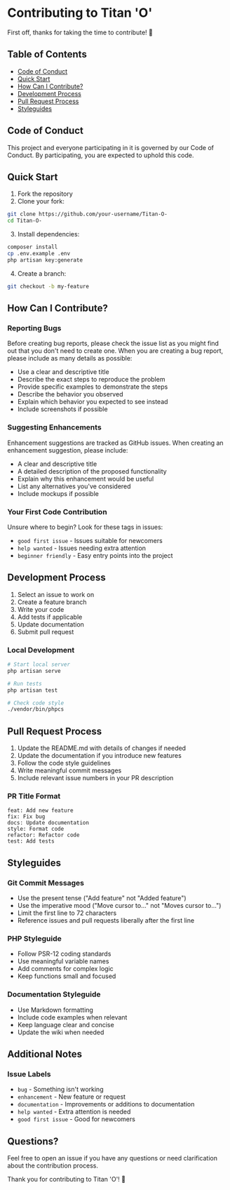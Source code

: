 # Contributing to Titan 'O'

First off, thanks for taking the time to contribute! 🎉

## Table of Contents
- [Code of Conduct](#code-of-conduct)
- [Quick Start](#quick-start)
- [How Can I Contribute?](#how-can-i-contribute)
- [Development Process](#development-process)
- [Pull Request Process](#pull-request-process)
- [Styleguides](#styleguides)

## Code of Conduct

This project and everyone participating in it is governed by our Code of Conduct. By participating, you are expected to uphold this code.

## Quick Start

1. Fork the repository
2. Clone your fork:
```bash
git clone https://github.com/your-username/Titan-O-
cd Titan-O-
```
3. Install dependencies:
```bash
composer install
cp .env.example .env
php artisan key:generate
```
4. Create a branch:
```bash
git checkout -b my-feature
```

## How Can I Contribute?

### Reporting Bugs

Before creating bug reports, please check the issue list as you might find out that you don't need to create one. When you are creating a bug report, please include as many details as possible:

* Use a clear and descriptive title
* Describe the exact steps to reproduce the problem
* Provide specific examples to demonstrate the steps
* Describe the behavior you observed
* Explain which behavior you expected to see instead
* Include screenshots if possible

### Suggesting Enhancements

Enhancement suggestions are tracked as GitHub issues. When creating an enhancement suggestion, please include:

* A clear and descriptive title
* A detailed description of the proposed functionality
* Explain why this enhancement would be useful
* List any alternatives you've considered
* Include mockups if possible

### Your First Code Contribution

Unsure where to begin? Look for these tags in issues:
* `good first issue` - Issues suitable for newcomers
* `help wanted` - Issues needing extra attention
* `beginner friendly` - Easy entry points into the project

## Development Process

1. Select an issue to work on
2. Create a feature branch
3. Write your code
4. Add tests if applicable
5. Update documentation
6. Submit pull request

### Local Development

```bash
# Start local server
php artisan serve

# Run tests
php artisan test

# Check code style
./vendor/bin/phpcs
```

## Pull Request Process

1. Update the README.md with details of changes if needed
2. Update the documentation if you introduce new features
3. Follow the code style guidelines
4. Write meaningful commit messages
5. Include relevant issue numbers in your PR description

### PR Title Format
```
feat: Add new feature
fix: Fix bug
docs: Update documentation
style: Format code
refactor: Refactor code
test: Add tests
```

## Styleguides

### Git Commit Messages
* Use the present tense ("Add feature" not "Added feature")
* Use the imperative mood ("Move cursor to..." not "Moves cursor to...")
* Limit the first line to 72 characters
* Reference issues and pull requests liberally after the first line

### PHP Styleguide
* Follow PSR-12 coding standards
* Use meaningful variable names
* Add comments for complex logic
* Keep functions small and focused

### Documentation Styleguide
* Use Markdown formatting
* Include code examples when relevant
* Keep language clear and concise
* Update the wiki when needed

## Additional Notes

### Issue Labels
* `bug` - Something isn't working
* `enhancement` - New feature or request
* `documentation` - Improvements or additions to documentation
* `help wanted` - Extra attention is needed
* `good first issue` - Good for newcomers

## Questions?

Feel free to open an issue if you have any questions or need clarification about the contribution process.

Thank you for contributing to Titan 'O'! 🚀
